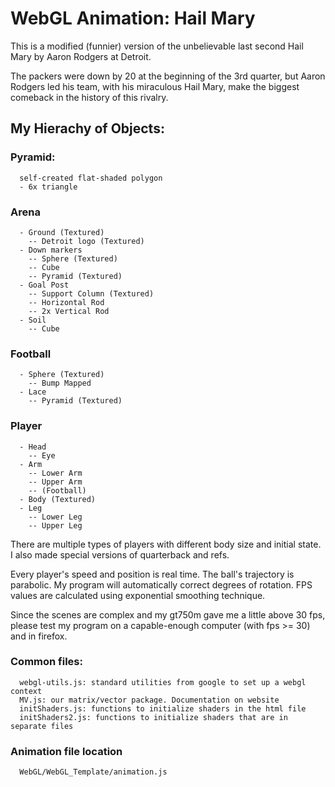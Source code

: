 # WebGL Animation: Hail Mary
This is a modified (funnier) version of the unbelievable last second Hail Mary
by Aaron Rodgers at Detroit.

The packers were down by 20 at the beginning of the 3rd quarter,
but Aaron Rodgers led his team, with his miraculous Hail Mary,
make the biggest comeback in the history of this rivalry.

## My Hierachy of Objects:

### Pyramid:

      self-created flat-shaded polygon
      - 6x triangle

### Arena
      - Ground (Textured)
        -- Detroit logo (Textured)
      - Down markers
        -- Sphere (Textured)
        -- Cube
        -- Pyramid (Textured)
      - Goal Post
        -- Support Column (Textured)
        -- Horizontal Rod
        -- 2x Vertical Rod
      - Soil
        -- Cube

### Football
      - Sphere (Textured)
        -- Bump Mapped
      - Lace
        -- Pyramid (Textured)

### Player
      - Head
        -- Eye
      - Arm
        -- Lower Arm
        -- Upper Arm
        -- (Football)
      - Body (Textured)
      - Leg
        -- Lower Leg
        -- Upper Leg

There are multiple types of players with different body size and initial state.
I also made special versions of quarterback and refs.

Every player's speed and position is real time.
The ball's trajectory is parabolic.
My program will automatically correct degrees of rotation.
FPS values are calculated using exponential smoothing technique.

Since the scenes are complex and my gt750m gave me a little above 30 fps,
please test my program on a capable-enough computer (with fps >= 30)
and in firefox.

### Common files:

      webgl-utils.js: standard utilities from google to set up a webgl context
      MV.js: our matrix/vector package. Documentation on website
      initShaders.js: functions to initialize shaders in the html file
      initShaders2.js: functions to initialize shaders that are in separate files

### Animation file location

      WebGL/WebGL_Template/animation.js


